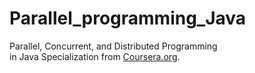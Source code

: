 # Parallel_programming_Java
  
Parallel, Concurrent, and Distributed Programming  
in Java Specialization from [Coursera.org](https://www.coursera.org/specializations/pcdp).
